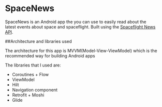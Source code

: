 # SpaceNews

SpaceNews is an Android app the you can use to easily read about the latest events about space and spaceflight.
Built using the [Spaceflight News API](https://spaceflightnewsapi.net).


##Architecture and libraries used

The architecture for this app is MVVM(Model-View-ViewModel) which is the recommended way for building Android apps

The libraries that I used are:
- Coroutines + Flow
- ViewModel
- Hilt
- Navigation component
- Retrofit + Moshi
- Glide